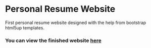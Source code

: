 # Personal Resume Website
First personal resume website designed with the help from bootstrap html5up templates.

### You can view the finished website [here](https://dalebadenhorst.co.za/)
